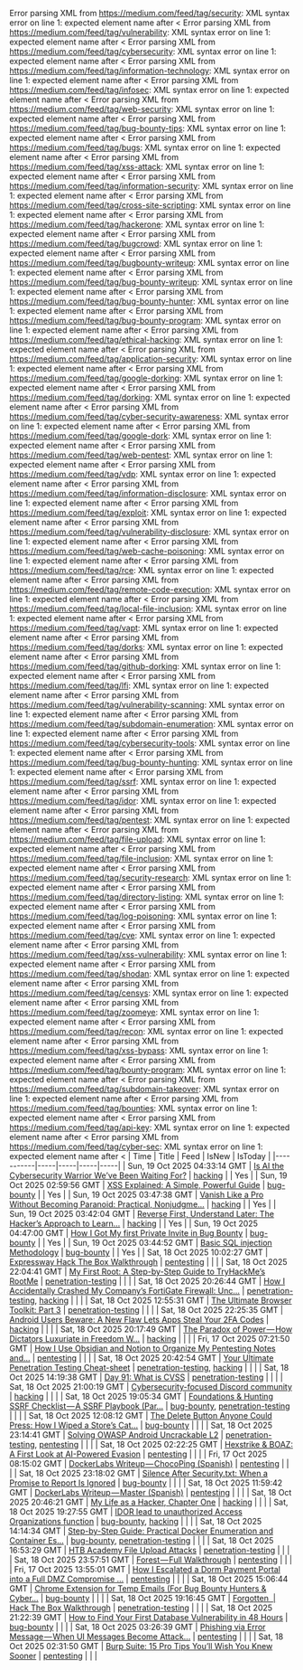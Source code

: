 Error parsing XML from https://medium.com/feed/tag/security: XML syntax error on line 1: expected element name after <
Error parsing XML from https://medium.com/feed/tag/vulnerability: XML syntax error on line 1: expected element name after <
Error parsing XML from https://medium.com/feed/tag/cybersecurity: XML syntax error on line 1: expected element name after <
Error parsing XML from https://medium.com/feed/tag/information-technology: XML syntax error on line 1: expected element name after <
Error parsing XML from https://medium.com/feed/tag/infosec: XML syntax error on line 1: expected element name after <
Error parsing XML from https://medium.com/feed/tag/web-security: XML syntax error on line 1: expected element name after <
Error parsing XML from https://medium.com/feed/tag/bug-bounty-tips: XML syntax error on line 1: expected element name after <
Error parsing XML from https://medium.com/feed/tag/bugs: XML syntax error on line 1: expected element name after <
Error parsing XML from https://medium.com/feed/tag/xss-attack: XML syntax error on line 1: expected element name after <
Error parsing XML from https://medium.com/feed/tag/information-security: XML syntax error on line 1: expected element name after <
Error parsing XML from https://medium.com/feed/tag/cross-site-scripting: XML syntax error on line 1: expected element name after <
Error parsing XML from https://medium.com/feed/tag/hackerone: XML syntax error on line 1: expected element name after <
Error parsing XML from https://medium.com/feed/tag/bugcrowd: XML syntax error on line 1: expected element name after <
Error parsing XML from https://medium.com/feed/tag/bugbounty-writeup: XML syntax error on line 1: expected element name after <
Error parsing XML from https://medium.com/feed/tag/bug-bounty-writeup: XML syntax error on line 1: expected element name after <
Error parsing XML from https://medium.com/feed/tag/bug-bounty-hunter: XML syntax error on line 1: expected element name after <
Error parsing XML from https://medium.com/feed/tag/bug-bounty-program: XML syntax error on line 1: expected element name after <
Error parsing XML from https://medium.com/feed/tag/ethical-hacking: XML syntax error on line 1: expected element name after <
Error parsing XML from https://medium.com/feed/tag/application-security: XML syntax error on line 1: expected element name after <
Error parsing XML from https://medium.com/feed/tag/google-dorking: XML syntax error on line 1: expected element name after <
Error parsing XML from https://medium.com/feed/tag/dorking: XML syntax error on line 1: expected element name after <
Error parsing XML from https://medium.com/feed/tag/cyber-security-awareness: XML syntax error on line 1: expected element name after <
Error parsing XML from https://medium.com/feed/tag/google-dork: XML syntax error on line 1: expected element name after <
Error parsing XML from https://medium.com/feed/tag/web-pentest: XML syntax error on line 1: expected element name after <
Error parsing XML from https://medium.com/feed/tag/vdp: XML syntax error on line 1: expected element name after <
Error parsing XML from https://medium.com/feed/tag/information-disclosure: XML syntax error on line 1: expected element name after <
Error parsing XML from https://medium.com/feed/tag/exploit: XML syntax error on line 1: expected element name after <
Error parsing XML from https://medium.com/feed/tag/vulnerability-disclosure: XML syntax error on line 1: expected element name after <
Error parsing XML from https://medium.com/feed/tag/web-cache-poisoning: XML syntax error on line 1: expected element name after <
Error parsing XML from https://medium.com/feed/tag/rce: XML syntax error on line 1: expected element name after <
Error parsing XML from https://medium.com/feed/tag/remote-code-execution: XML syntax error on line 1: expected element name after <
Error parsing XML from https://medium.com/feed/tag/local-file-inclusion: XML syntax error on line 1: expected element name after <
Error parsing XML from https://medium.com/feed/tag/vapt: XML syntax error on line 1: expected element name after <
Error parsing XML from https://medium.com/feed/tag/dorks: XML syntax error on line 1: expected element name after <
Error parsing XML from https://medium.com/feed/tag/github-dorking: XML syntax error on line 1: expected element name after <
Error parsing XML from https://medium.com/feed/tag/lfi: XML syntax error on line 1: expected element name after <
Error parsing XML from https://medium.com/feed/tag/vulnerability-scanning: XML syntax error on line 1: expected element name after <
Error parsing XML from https://medium.com/feed/tag/subdomain-enumeration: XML syntax error on line 1: expected element name after <
Error parsing XML from https://medium.com/feed/tag/cybersecurity-tools: XML syntax error on line 1: expected element name after <
Error parsing XML from https://medium.com/feed/tag/bug-bounty-hunting: XML syntax error on line 1: expected element name after <
Error parsing XML from https://medium.com/feed/tag/ssrf: XML syntax error on line 1: expected element name after <
Error parsing XML from https://medium.com/feed/tag/idor: XML syntax error on line 1: expected element name after <
Error parsing XML from https://medium.com/feed/tag/pentest: XML syntax error on line 1: expected element name after <
Error parsing XML from https://medium.com/feed/tag/file-upload: XML syntax error on line 1: expected element name after <
Error parsing XML from https://medium.com/feed/tag/file-inclusion: XML syntax error on line 1: expected element name after <
Error parsing XML from https://medium.com/feed/tag/security-research: XML syntax error on line 1: expected element name after <
Error parsing XML from https://medium.com/feed/tag/directory-listing: XML syntax error on line 1: expected element name after <
Error parsing XML from https://medium.com/feed/tag/log-poisoning: XML syntax error on line 1: expected element name after <
Error parsing XML from https://medium.com/feed/tag/cve: XML syntax error on line 1: expected element name after <
Error parsing XML from https://medium.com/feed/tag/xss-vulnerability: XML syntax error on line 1: expected element name after <
Error parsing XML from https://medium.com/feed/tag/shodan: XML syntax error on line 1: expected element name after <
Error parsing XML from https://medium.com/feed/tag/censys: XML syntax error on line 1: expected element name after <
Error parsing XML from https://medium.com/feed/tag/zoomeye: XML syntax error on line 1: expected element name after <
Error parsing XML from https://medium.com/feed/tag/recon: XML syntax error on line 1: expected element name after <
Error parsing XML from https://medium.com/feed/tag/xss-bypass: XML syntax error on line 1: expected element name after <
Error parsing XML from https://medium.com/feed/tag/bounty-program: XML syntax error on line 1: expected element name after <
Error parsing XML from https://medium.com/feed/tag/subdomain-takeover: XML syntax error on line 1: expected element name after <
Error parsing XML from https://medium.com/feed/tag/bounties: XML syntax error on line 1: expected element name after <
Error parsing XML from https://medium.com/feed/tag/api-key: XML syntax error on line 1: expected element name after <
Error parsing XML from https://medium.com/feed/tag/cyber-sec: XML syntax error on line 1: expected element name after <
| Time | Title | Feed | IsNew | IsToday |
|-----------|-----|-----|-----|-----|
| Sun, 19 Oct 2025 04:33:14 GMT | [Is AI the Cybersecurity Warrior We’ve Been Waiting For?](https://freedium.cfd/https://medium.com/p/3b449b70ebdc) | [hacking](https://medium.com/feed/tag/hacking) |  | Yes |
| Sun, 19 Oct 2025 02:59:56 GMT | [XSS Explained: A Simple, Powerful Guide](https://freedium.cfd/https://medium.com/p/d87dadb92736) | [bug-bounty](https://medium.com/feed/tag/bug-bounty) |  | Yes |
| Sun, 19 Oct 2025 03:47:38 GMT | [Vanish Like a Pro Without Becoming Paranoid: Practical, Nonjudgme...](https://freedium.cfd/https://medium.com/p/aea466dbf1b9) | [hacking](https://medium.com/feed/tag/hacking) |  | Yes |
| Sun, 19 Oct 2025 03:42:04 GMT | [Reverse First, Understand Later: The Hacker’s Approach to Learn...](https://freedium.cfd/https://medium.com/p/4b6204c94cc6) | [hacking](https://medium.com/feed/tag/hacking) |  | Yes |
| Sun, 19 Oct 2025 04:47:00 GMT | [How I Got My first Private Invite in Bug Bounty](https://freedium.cfd/https://medium.com/p/f51ea01e03a7) | [bug-bounty](https://medium.com/feed/tag/bug-bounty) |  | Yes |
| Sun, 19 Oct 2025 03:44:52 GMT | [Basic SQL injection Methodology](https://freedium.cfd/https://medium.com/p/9c606115eddb) | [bug-bounty](https://medium.com/feed/tag/bug-bounty) |  | Yes |
| Sat, 18 Oct 2025 10:02:27 GMT | [Expressway Hack The Box Walkthrough](https://freedium.cfd/https://medium.com/p/11ca755c16ed) | [pentesting](https://medium.com/feed/tag/pentesting) |  |  |
| Sat, 18 Oct 2025 22:04:41 GMT | [My First Root: A Step-by-Step Guide to TryHackMe’s RootMe](https://freedium.cfd/https://medium.com/p/4aaa22edb262) | [penetration-testing](https://medium.com/feed/tag/penetration-testing) |  |  |
| Sat, 18 Oct 2025 20:26:44 GMT | [How I Accidentally Crashed My Company’s FortiGate Firewall: Unc...](https://freedium.cfd/https://medium.com/p/fa40011b6e7f) | [penetration-testing](https://medium.com/feed/tag/penetration-testing), [hacking](https://medium.com/feed/tag/hacking) |  |  |
| Sat, 18 Oct 2025 12:55:31 GMT | [The Ultimate Browser Toolkit: Part 3](https://freedium.cfd/https://medium.com/p/2d63ef71fa5c) | [penetration-testing](https://medium.com/feed/tag/penetration-testing) |  |  |
| Sat, 18 Oct 2025 22:25:35 GMT | [Android Users Beware: A New Flaw Lets Apps Steal Your 2FA Codes](https://freedium.cfd/https://medium.com/p/82a09bcbff06) | [hacking](https://medium.com/feed/tag/hacking) |  |  |
| Sat, 18 Oct 2025 20:17:49 GMT | [The Paradox of Power — How Dictators Luxuriate in Freedom W...](https://freedium.cfd/https://medium.com/p/197276155288) | [hacking](https://medium.com/feed/tag/hacking) |  |  |
| Fri, 17 Oct 2025 07:21:50 GMT | [How I Use Obsidian and Notion to Organize My Pentesting Notes and...](https://freedium.cfd/https://medium.com/p/0e0cb91b1e55) | [pentesting](https://medium.com/feed/tag/pentesting) |  |  |
| Sat, 18 Oct 2025 20:42:54 GMT | [Your Ultimate Penetration Testing Cheat-sheet](https://freedium.cfd/https://medium.com/p/4a13c1d8ddb0) | [penetration-testing](https://medium.com/feed/tag/penetration-testing), [hacking](https://medium.com/feed/tag/hacking) |  |  |
| Sat, 18 Oct 2025 14:19:38 GMT | [Day 91: What is CVSS](https://freedium.cfd/https://medium.com/p/0a314a438526) | [penetration-testing](https://medium.com/feed/tag/penetration-testing) |  |  |
| Sat, 18 Oct 2025 21:00:19 GMT | [Cybersecurity-focused Discord community](https://freedium.cfd/https://medium.com/p/91f03503235d) | [hacking](https://medium.com/feed/tag/hacking) |  |  |
| Sat, 18 Oct 2025 19:05:34 GMT | [Foundations & Hunting SSRF Checklist — A SSRF Playbook (Par...](https://freedium.cfd/https://medium.com/p/795ef13e9d28) | [bug-bounty](https://medium.com/feed/tag/bug-bounty), [penetration-testing](https://medium.com/feed/tag/penetration-testing) |  |  |
| Sat, 18 Oct 2025 12:08:12 GMT | [The Delete Button Anyone Could Press: How I Wiped a Store’s Cat...](https://freedium.cfd/https://medium.com/p/3eb8df9390a2) | [bug-bounty](https://medium.com/feed/tag/bug-bounty) |  |  |
| Sat, 18 Oct 2025 23:14:41 GMT | [Solving OWASP Android Uncrackable L2](https://freedium.cfd/https://medium.com/p/fc5421e33536) | [penetration-testing](https://medium.com/feed/tag/penetration-testing), [pentesting](https://medium.com/feed/tag/pentesting) |  |  |
| Sat, 18 Oct 2025 02:22:25 GMT | [Hexstrike & BOAZ: A First Look at AI-Powered Evasion](https://freedium.cfd/https://medium.com/p/7c429e46ab46) | [pentesting](https://medium.com/feed/tag/pentesting) |  |  |
| Fri, 17 Oct 2025 08:15:02 GMT | [DockerLabs Writeup — ChocoPing (Spanish)](https://freedium.cfd/https://medium.com/p/78385211764c) | [pentesting](https://medium.com/feed/tag/pentesting) |  |  |
| Sat, 18 Oct 2025 23:18:02 GMT | [Silence After Security.txt: When a Promise to Report Is Ignored](https://freedium.cfd/https://medium.com/p/9efc2741f7a4) | [bug-bounty](https://medium.com/feed/tag/bug-bounty) |  |  |
| Sat, 18 Oct 2025 11:59:42 GMT | [DockerLabs Writeup — Master (Spanish)](https://freedium.cfd/https://medium.com/p/9130a95360d1) | [pentesting](https://medium.com/feed/tag/pentesting) |  |  |
| Sat, 18 Oct 2025 20:46:21 GMT | [My Life as a Hacker, Chapter One](https://freedium.cfd/https://medium.com/p/47ba8d50e01a) | [hacking](https://medium.com/feed/tag/hacking) |  |  |
| Sat, 18 Oct 2025 19:27:55 GMT | [IDOR lead to unauthorized Access Organizations function](https://freedium.cfd/https://medium.com/p/0dc707011dd1) | [bug-bounty](https://medium.com/feed/tag/bug-bounty), [hacking](https://medium.com/feed/tag/hacking) |  |  |
| Sat, 18 Oct 2025 14:14:34 GMT | [Step-by-Step Guide: Practical Docker Enumeration and Container Es...](https://freedium.cfd/https://medium.com/p/986e1d6a6919) | [bug-bounty](https://medium.com/feed/tag/bug-bounty), [penetration-testing](https://medium.com/feed/tag/penetration-testing) |  |  |
| Sat, 18 Oct 2025 16:53:29 GMT | [HTB Academy File Upload Attacks](https://freedium.cfd/https://medium.com/p/266723a0025e) | [penetration-testing](https://medium.com/feed/tag/penetration-testing) |  |  |
| Sat, 18 Oct 2025 23:57:51 GMT | [Forest — Full Walkthrough](https://freedium.cfd/https://medium.com/p/d49248a20c8a) | [pentesting](https://medium.com/feed/tag/pentesting) |  |  |
| Fri, 17 Oct 2025 13:55:01 GMT | [How I Escalated a Dorm Payment Portal into a Full DMZ Compromise ...](https://freedium.cfd/https://medium.com/p/0348a14a3ac5) | [pentesting](https://medium.com/feed/tag/pentesting) |  |  |
| Sat, 18 Oct 2025 15:06:44 GMT | [ Chrome Extension for Temp Emails (For Bug Bounty Hunters & Cyber...](https://freedium.cfd/https://medium.com/p/af25360ad2e1) | [bug-bounty](https://medium.com/feed/tag/bug-bounty) |  |  |
| Sat, 18 Oct 2025 19:16:45 GMT | [Forgotten ‍️ \| Hack The Box Walkthrough](https://freedium.cfd/https://medium.com/p/b440ad425bac) | [penetration-testing](https://medium.com/feed/tag/penetration-testing) |  |  |
| Sat, 18 Oct 2025 21:22:39 GMT | [How to Find Your First Database Vulnerability in 48 Hours](https://freedium.cfd/https://medium.com/p/2738e70cd979) | [bug-bounty](https://medium.com/feed/tag/bug-bounty) |  |  |
| Sat, 18 Oct 2025 03:26:39 GMT | [Phishing via Error Message — When UI Messages Become Attack...](https://freedium.cfd/https://medium.com/p/1eca838fea3f) | [pentesting](https://medium.com/feed/tag/pentesting) |  |  |
| Sat, 18 Oct 2025 02:31:50 GMT | [Burp Suite: 15 Pro Tips You’ll Wish You Knew Sooner](https://freedium.cfd/https://medium.com/p/f4dd4b9a701c) | [pentesting](https://medium.com/feed/tag/pentesting) |  |  |
